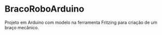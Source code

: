 # BracoRoboArduino
Projeto em Arduino com modelo na ferramenta Fritzing para criação de um braço mecânico.
